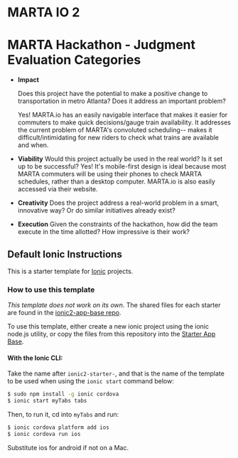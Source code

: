 # MARTA IO 2


# MARTA Hackathon - Judgment Evaluation Categories

* <b>Impact</b>
    
    Does this project have the potential to make a positive change to transportation in metro Atlanta? Does it address an important problem?

    Yes! MARTA.io has an easily navigable interface that makes it easier for commuters to make quick decisions/gauge train availability.
    It addresses the current problem of MARTA's convoluted scheduling-- makes it difficult/intimidating for new riders to check what trains are available and when.

* <b>Viability</b>
    Would this project actually be used in the real world? Is it set up to be successful?
    Yes! It's mobile-first design is ideal because most MARTA commuters will be using their phones to check MARTA schedules, rather than a desktop computer. MARTA.io is also easily accessed via their website.

* <b>Creativity</b>
    Does the project address a real-world problem in a smart, innovative way? Or do similar initiatives already exist?
    

* <b>Execution</b>
    Given the constraints of the hackathon, how did the team execute in the time allotted? How impressive is their work?

## Default Ionic Instructions

This is a starter template for [Ionic](http://ionicframework.com/docs/) projects.

### How to use this template

*This template does not work on its own*. The shared files for each starter are found in the [ionic2-app-base repo](https://github.com/ionic-team/ionic2-app-base).

To use this template, either create a new ionic project using the ionic node.js utility, or copy the files from this repository into the [Starter App Base](https://github.com/ionic-team/ionic2-app-base).

#### With the Ionic CLI:

Take the name after `ionic2-starter-`, and that is the name of the template to be used when using the `ionic start` command below:

```bash
$ sudo npm install -g ionic cordova
$ ionic start myTabs tabs
```

Then, to run it, cd into `myTabs` and run:

```bash
$ ionic cordova platform add ios
$ ionic cordova run ios
```

Substitute ios for android if not on a Mac.

